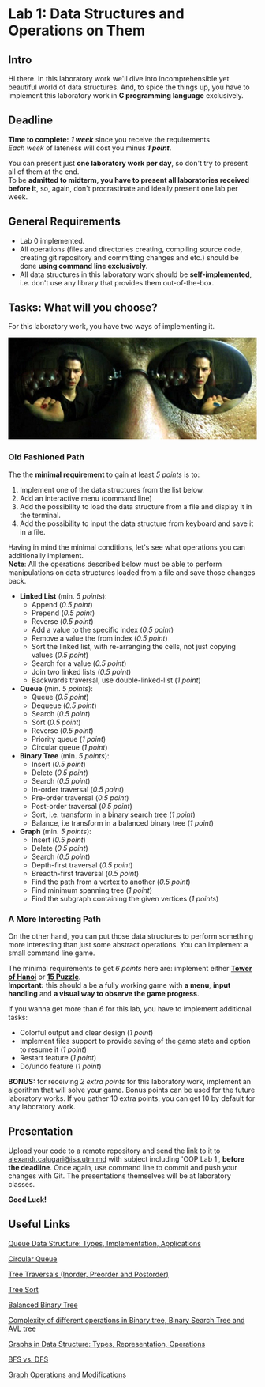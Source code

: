 # Lab 1: Data Structures and Operations on Them

## Intro

Hi there. In this laboratory work we'll dive into incomprehensible yet beautiful world of data structures. And, to spice the things up, you have to implement this laboratory work in **C programming language** exclusively.

## Deadline

**Time to complete:** _**1 week**_ since you receive the requirements \
_Each week_ of lateness will cost you minus _**1 point**_.

You can present just **one laboratory work per day**, so don't try to present all of them at the end. \
To be **admitted to midterm, you have to present all laboratories received before it**, so, again, don't procrastinate and ideally present one lab per week.

## General Requirements

* Lab 0 implemented.
* All operations (files and directories creating, compiling source code, creating git repository and committing changes and etc.) should be done **using command line exclusively**.
* All data structures in this laboratory work should be **self-implemented**, i.e. don't use any library that provides them out-of-the-box.

## Tasks: What will you choose?

For this laboratory work, you have two ways of implementing it.

![Matrix: Pills choice scene](img/choice.jpg "What will you choose?")

### Old Fashioned Path

The the **minimal requirement** to gain at least *5 points* is to:
1. Implement one of the data structures from the list below.
1. Add an interactive menu (command line)
1. Add the possibility to load the data structure from a file and display it in the terminal.
1. Add the possibility to input the data structure from keyboard and save it in a file.

Having in mind the minimal conditions, let's see what operations you can additionally implement. \
**Note**: All the operations described below must be able to perform manipulations on data structures loaded from a file and save those changes back.

* **Linked List** (min. *5 points*):
    * Append (*0.5 point*)
    * Prepend (*0.5 point*)
    * Reverse (*0.5 point*)
    * Add a value to the specific index (*0.5 point*)
    * Remove a value the from index (*0.5 point*)
    * Sort the linked list, with re-arranging the cells, not just copying values (*0.5 point*)
    * Search for a value (*0.5 point*)
    * Join two linked lists (*0.5 point*)
    * Backwards traversal, use double-linked-list (*1 point*)
* **Queue** (min. *5 points*):
    * Queue (*0.5 point*)
    * Dequeue (*0.5 point*)
    * Search (*0.5 point*)
    * Sort (*0.5 point*)
    * Reverse (*0.5 point*)
    * Priority queue (*1 point*)
    * Circular queue (*1 point*)
* **Binary Tree** (min. *5 points*):
    * Insert (*0.5 point*)
    * Delete (*0.5 point*)
    * Search (*0.5 point*)
    * In-order traversal (*0.5 point*)
    * Pre-order traversal (*0.5 point*)
    * Post-order traversal (*0.5 point*)
    * Sort, i.e. transform in a binary search tree (*1 point*)
    * Balance, i.e transform in a balanced binary tree (*1 point*)
* **Graph** (min. *5 points*):
    * Insert (*0.5 point*)
    * Delete (*0.5 point*)
    * Search (*0.5 point*)
    * Depth-first traversal (*0.5 point*)
    * Breadth-first traversal (*0.5 point*)
    * Find the path from a vertex to another (*0.5 point*)
    * Find minimum spanning tree (*1 point*)
    * Find the subgraph containing the given vertices (*1 points*)

### A More Interesting Path

On the other hand, you can put those data structures to perform something more interesting than just some abstract operations. You can implement a small command line game.

The minimal requirements to get *6 points* here are: implement either **[Tower of Hanoi](https://en.wikipedia.org/wiki/Tower_of_Hanoi)** or **[15 Puzzle](https://en.wikipedia.org/wiki/15_puzzle)**. \
**Important:** this should a be a fully working game with **a menu**, **input handling** and **a visual way to observe the game progress**.

If you wanna get more than *6* for this lab, you have to implement additional tasks:
* Colorful output and clear design (*1 point*)
* Implement files support to provide saving of the game state and option to resume it (*1 point*)
* Restart feature (*1 point*)
* Do/undo feature (*1 point*)

**BONUS:** for receiving *2 extra points* for this laboratory work, implement an algorithm that will solve your game. Bonus points can be used for the future laboratory works. If you gather 10 extra points, you can get 10 by default for any laboratory work.

## Presentation

Upload your code to a remote repository and send the link to it to <alexandr.calugari@isa.utm.md> with subject including 'OOP Lab 1', **before the deadline**. Once again, use command line to commit and push your changes with Git.
The presentations themselves will be at laboratory classes.



**Good Luck!**

## Useful Links

[Queue Data Structure: Types, Implementation, Applications](https://www.naukri.com/learning/articles/queue-data-structure-types-implementation-applications/)

[Circular Queue](https://www.javatpoint.com/circular-queue)

[Tree Traversals (Inorder, Preorder and Postorder)](https://www.geeksforgeeks.org/tree-traversals-inorder-preorder-and-postorder/)

[Tree Sort](https://www.geeksforgeeks.org/tree-sort/)

[Balanced Binary Tree](https://www.programiz.com/dsa/balanced-binary-tree)

[Complexity of different operations in Binary tree, Binary Search Tree and AVL tree](https://www.geeksforgeeks.org/complexity-different-operations-binary-tree-binary-search-tree-avl-tree/)

[Graphs in Data Structure: Types, Representation, Operations](https://www.naukri.com/learning/articles/graphs-in-data-structure-types-representation-operations/)

[BFS vs. DFS](https://www.javatpoint.com/bfs-vs-dfs)

[Graph Operations and Modifications](https://reference.wolfram.com/language/guide/GraphModifications.html)